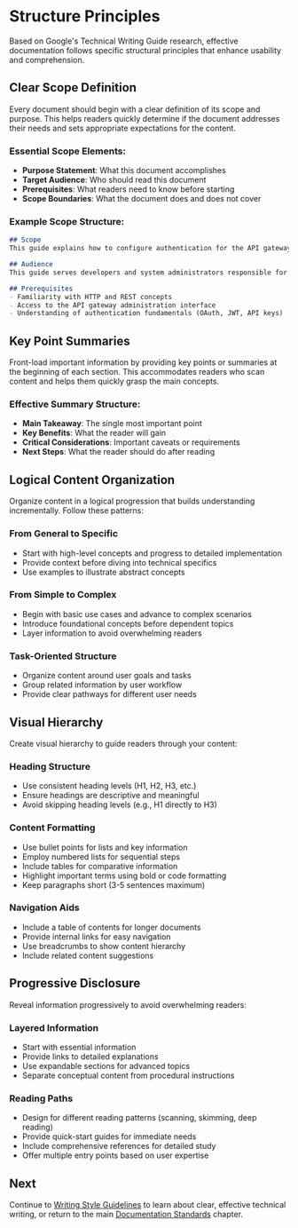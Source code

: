 # Structure Principles

Based on Google's Technical Writing Guide research, effective documentation follows specific structural principles that enhance usability and comprehension.

## Clear Scope Definition

Every document should begin with a clear definition of its scope and purpose. This helps readers quickly determine if the document addresses their needs and sets appropriate expectations for the content.

### Essential Scope Elements:

- **Purpose Statement**: What this document accomplishes
- **Target Audience**: Who should read this document
- **Prerequisites**: What readers need to know before starting
- **Scope Boundaries**: What the document does and does not cover

### Example Scope Structure:
```markdown
## Scope
This guide explains how to configure authentication for the API gateway. It covers basic setup, advanced configuration options, and troubleshooting common issues.

## Audience
This guide serves developers and system administrators responsible for implementing API authentication. Readers should have basic understanding of REST APIs and security concepts.

## Prerequisites
- Familiarity with HTTP and REST concepts
- Access to the API gateway administration interface
- Understanding of authentication fundamentals (OAuth, JWT, API keys)
```

## Key Point Summaries

Front-load important information by providing key points or summaries at the beginning of each section. This accommodates readers who scan content and helps them quickly grasp the main concepts.

### Effective Summary Structure:

- **Main Takeaway**: The single most important point
- **Key Benefits**: What the reader will gain
- **Critical Considerations**: Important caveats or requirements
- **Next Steps**: What the reader should do after reading

## Logical Content Organization

Organize content in a logical progression that builds understanding incrementally. Follow these patterns:

### From General to Specific

- Start with high-level concepts and progress to detailed implementation
- Provide context before diving into technical specifics
- Use examples to illustrate abstract concepts

### From Simple to Complex

- Begin with basic use cases and advance to complex scenarios
- Introduce foundational concepts before dependent topics
- Layer information to avoid overwhelming readers

### Task-Oriented Structure

- Organize content around user goals and tasks
- Group related information by user workflow
- Provide clear pathways for different user needs

## Visual Hierarchy

Create visual hierarchy to guide readers through your content:

### Heading Structure

- Use consistent heading levels (H1, H2, H3, etc.)
- Ensure headings are descriptive and meaningful
- Avoid skipping heading levels (e.g., H1 directly to H3)

### Content Formatting

- Use bullet points for lists and key information
- Employ numbered lists for sequential steps
- Include tables for comparative information
- Highlight important terms using bold or code formatting
- Keep paragraphs short (3-5 sentences maximum)

### Navigation Aids

- Include a table of contents for longer documents
- Provide internal links for easy navigation
- Use breadcrumbs to show content hierarchy
- Include related content suggestions

## Progressive Disclosure

Reveal information progressively to avoid overwhelming readers:

### Layered Information

- Start with essential information
- Provide links to detailed explanations
- Use expandable sections for advanced topics
- Separate conceptual content from procedural instructions

### Reading Paths

- Design for different reading patterns (scanning, skimming, deep reading)
- Provide quick-start guides for immediate needs
- Include comprehensive references for detailed study
- Offer multiple entry points based on user expertise

## Next

Continue to [Writing Style Guidelines](./documentation-03-writing-style.md) to learn about clear, effective technical writing, or return to the main [Documentation Standards](./documentation.md) chapter.
